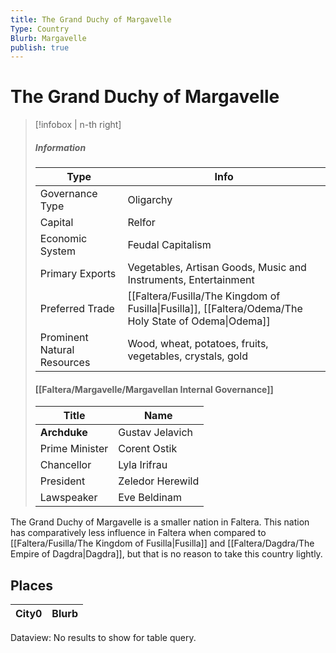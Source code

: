 ```yaml
---
title: The Grand Duchy of Margavelle
Type: Country
Blurb: Margavelle
publish: true
---
```


# The Grand Duchy of Margavelle
> [!infobox | n-th right]
> ##### Information
> | Type |  Info |
> | ---- | ---- |
> | Governance Type | Oligarchy |
> | Capital | Relfor |
> | Economic System | Feudal Capitalism | 
> | Primary Exports | Vegetables, Artisan Goods, Music and Instruments, Entertainment |
> | Preferred Trade | [[Faltera/Fusilla/The Kingdom of Fusilla\|Fusilla]], [[Faltera/Odema/The Holy State of Odema\|Odema]] | 
> | Prominent Natural Resources | Wood, wheat, potatoes, fruits, vegetables, crystals, gold |
> #### [[Faltera/Margavelle/Margavellan Internal Governance]]
> | Title | Name |
> | ---- | ---- |
> | **Archduke** | Gustav Jelavich |
> | Prime Minister | Corent Ostik |
> | Chancellor |  Lyla Irifrau |
> | President | Zeledor Herewild |
> | Lawspeaker | Eve Beldinam |

The Grand Duchy of Margavelle is a smaller nation in Faltera. This nation has comparatively less influence in Faltera when compared to [[Faltera/Fusilla/The Kingdom of Fusilla\|Fusilla]] and [[Faltera/Dagdra/The Empire of Dagdra\|Dagdra]], but that is no reason to take this country lightly. 
## Places
|City0|Blurb|
|---|---|

Dataview: No results to show for table query.
